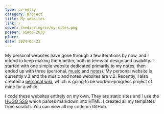 ```yaml
---
type: cv-entry
category: project
title: My websites
link: /
cover: /media/img/cv/my-sites.png
posper: since 2020
place: 
date: 2024-03-21
---
```

My personal websites have gone through a few iterations by now, and I intend to keep making them better, both in terms of design and usability. I started with one simple website dedicated primarily to my notes, then ended up with three (personal, [music](https://music.pgersl.xyz/) and [notes](https://notes.pgersl.xyz)). My personal website is currently v.3 and the music and notes websites are v.2. Recently, I also created a [personal wiki](https://wiki.pgersl.xyz), which is going to be work-in-progress project of mine for a while.

I code these websites entirely on my own. They are static sites and I use the [HUGO SSG](https://gohugo.io/) which parses markdown into HTML. I created all my templates from scratch. You can view all my code on GitHub.